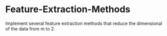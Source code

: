 # Feature-Extraction-Methods
Implement several feature extraction methods that reduce the dimensional of the data from m to 2.
